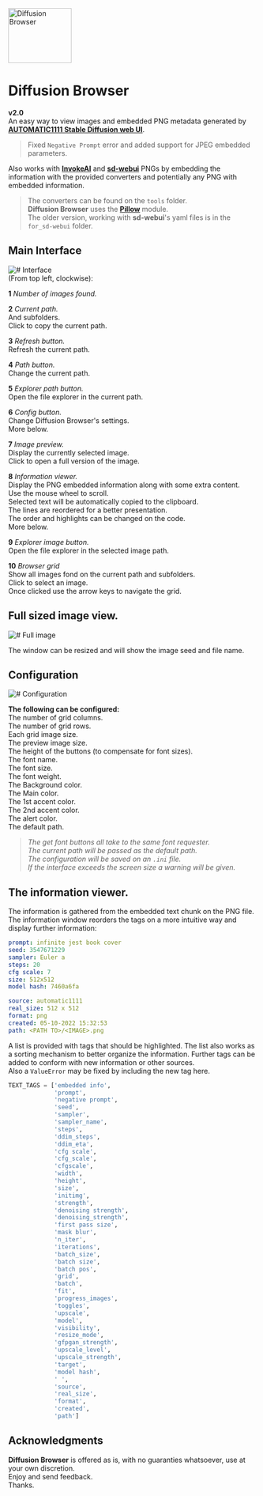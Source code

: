 
<img src="https://github.com/farique1/diffusion-browser/blob/main/Images/Logo.png" alt="Diffusion Browser" width="128" height="111">  
  
# Diffusion Browser  
**v2.0**  
An easy way to view images and embedded PNG metadata generated by **[AUTOMATIC1111 Stable Diffusion web UI](https://github.com/AUTOMATIC1111/stable-diffusion-webui)**.    
  
> Fixed `Negative Prompt` error and added support for JPEG embedded parameters.  
  
Also works with **[InvokeAI](https://github.com/invoke-ai/InvokeAI)** and **[sd-webui](https://github.com/sd-webui/stable-diffusion-webui)** PNGs by embedding the information with the provided converters and potentially any PNG with embedded information.  
  
>The converters can be found on the `tools` folder.  
>**Diffusion Browser** uses the **[Pillow](https://pillow.readthedocs.io/en/stable/)** module.  
The older version, working with **sd-webui**'s yaml files is in the `for_sd-webui` folder.  
  
## Main Interface  
![# Interface](https://github.com/farique1/diffusion-browser/blob/main/Images/DiffusionBrowser_main_interface.png)  
(From top left, clockwise):  
  
**1** *Number of images found.*  
  
**2** *Current path.*  
And subfolders.  
Click to copy the current path.  
  
**3** *Refresh button.*  
Refresh the current path.  
  
**4** *Path button.*  
Change the current path.  
  
**5** *Explorer path button.*  
Open the file explorer in the current path.  
  
**6** *Config button.*  
Change Diffusion Browser's settings.  
More below.  
  
**7** *Image preview.*  
Display the currently selected image.  
Click to open a full version of the image.  
  
**8** *Information viewer.*  
Display the PNG embedded information along with some extra content.  
Use the mouse wheel to scroll.  
Selected text will be automatically copied to the clipboard.  
The lines are reordered for a better presentation.  
The order and highlights can be changed on the code.  
More below.  
  
**9** *Explorer image button.*  
Open the file explorer in the selected image path.  
  
**10** *Browser grid*  
Show all images fond on the current path and subfolders.  
Click to select an image.  
Once clicked use the arrow keys to navigate the grid.  
  
## Full sized image view.  
![# Full image](https://github.com/farique1/diffusion-browser/blob/main/Images/DiffusionBrowser_image.png)  
  
The window can be resized and will show the image seed and file name.  
  
## Configuration  
![# Configuration](https://github.com/farique1/diffusion-browser/blob/main/Images/DiffusionBrowser_config.png)  
  
**The following can be configured:**  
The number of grid columns.  
The number of grid rows.  
Each grid image size.  
The preview image size.  
The height of the buttons (to compensate for font sizes).  
The font name.  
The font size.  
The font weight.  
The Background color.  
The Main color.  
The 1st accent color.  
The 2nd accent color.  
The alert color.  
The default path.  
>*The get font buttons all take to the same font requester.*  
*The current path will be passed as the default path.*  
*The configuration will be saved on an `.ini` file.*  
*If the interface exceeds the screen size a warning will be given.*  
  
## The information viewer.  
The information is gathered from the embedded text chunk on the PNG file.  
The information window reorders the tags on a more intuitive way and display further information:  
```yaml  
prompt: infinite jest book cover
seed: 3547671229
sampler: Euler a
steps: 20
cfg scale: 7
size: 512x512
model hash: 7460a6fa

source: automatic1111
real_size: 512 x 512
format: png
created: 05-10-2022 15:32:53
path: <PATH TO>/<IMAGE>.png
```  

A list is provided with tags that should be highlighted. The list also works as a sorting mechanism to better organize the information. Further tags can be added to conform with new information or other sources.  
Also a `ValueError` may be fixed by including the new tag here.  
```Python  
TEXT_TAGS = ['embedded info',
             'prompt',
             'negative prompt',
             'seed',
             'sampler',
             'sampler_name',
             'steps',
             'ddim_steps',
             'ddim_eta',
             'cfg scale',
             'cfg_scale',
             'cfgscale',
             'width',
             'height',
             'size',
             'initimg',
             'strength',
             'denoising strength',
             'denoising_strength',
             'first pass size',
             'mask blur',
             'n_iter',
             'iterations',
             'batch_size',
             'batch size',
             'batch pos',
             'grid',
             'batch',
             'fit',
             'progress_images',
             'toggles',
             'upscale',
             'model',
             'visibility',
             'resize_mode',
             'gfpgan_strength',
             'upscale_level',
             'upscale_strength',
             'target',
             'model hash',
             ' ',
             'source',
             'real_size',
             'format',
             'created',
             'path']
```  
  
## Acknowledgments  
  
**Diffusion Browser** is offered as is, with no guaranties whatsoever, use at your own discretion.  
Enjoy and send feedback.  
Thanks.  
